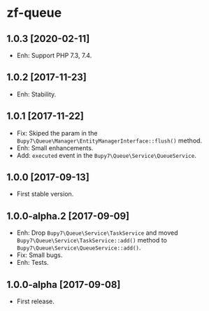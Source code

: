 zf-queue
========

1.0.3 [2020-02-11]
------------------

- Enh: Support PHP 7.3, 7.4.

1.0.2 [2017-11-23]
------------------

- Enh: Stability.

1.0.1 [2017-11-22]
------------------

- Fix: Skiped the param in the `Bupy7\Queue\Manager\EntityManagerInterface::flush()` method.
- Enh: Small enhancements.
- Add: `executed` event in the `Bupy7\Queue\Service\QueueService`. 

1.0.0 [2017-09-13]
------------------

- First stable version.

1.0.0-alpha.2 [2017-09-09]
--------------------------

- Enh: Drop `Bupy7\Queue\Service\TaskService` and
moved `Bupy7\Queue\Service\TaskService::add()` method
to `Bupy7\Queue\Service\QueueService::add()`.
- Fix: Small bugs.
- Enh: Tests.

1.0.0-alpha [2017-09-08]
------------------------

- First release.
